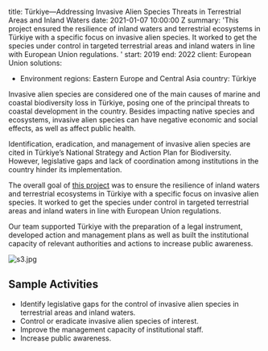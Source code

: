 
title: Türkiye—Addressing Invasive Alien Species Threats in Terrestrial Areas and
  Inland Waters
date: 2021-01-07 10:00:00 Z
summary: 'This project ensured the resilience of inland waters and terrestrial ecosystems
  in Türkiye with a specific focus on invasive alien species. It worked to get the
  species under control in targeted terrestrial areas and inland waters in line with
  European Union regulations. '
start: 2019
end: 2022
client: European Union
solutions:
- Environment
regions: Eastern Europe and Central Asia
country: Türkiye


Invasive alien species are considered one of the main causes of marine and coastal biodiversity loss in Türkiye, posing one of the principal threats to coastal development in the country. Besides impacting native species and ecosystems, invasive alien species can have negative economic and social effects, as well as affect public health.

Identification, eradication, and management of invasive alien species are cited in Türkiye’s National Strategy and Action Plan for Biodiversity. However, legislative gaps and lack of coordination among institutions in the country hinder its implementation.

The overall goal of [this project](http://teriasturk.org/) was to ensure the resilience of inland waters and terrestrial ecosystems in Türkiye with a specific focus on invasive alien species. It worked to get the species under control in targeted terrestrial areas and inland waters in line with European Union regulations.

Our team supported Türkiye with the preparation of a legal instrument, developed action and management plans as well as built the institutional capacity of relevant authorities and actions to increase public awareness.

![s3.jpg](/uploads/s3.jpg)

## Sample Activities

* Identify legislative gaps for the control of invasive alien species in terrestrial areas and inland waters.
* Control or eradicate invasive alien species of interest.
* Improve the management capacity of institutional staff.
* Increase public awareness.
